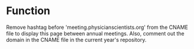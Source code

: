 # Function
Remove hashtag before 'meeting.physicianscientists.org' from the CNAME file to display this page between annual meetings.  Also, comment out the domain in the CNAME file in the current year's repository.

